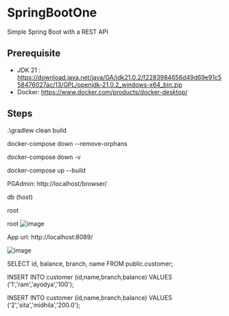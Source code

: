 # SpringBootOne
Simple Spring Boot with a REST API


Prerequisite
------------

- JDK 21 : https://download.java.net/java/GA/jdk21.0.2/f2283984656d49d69e91c558476027ac/13/GPL/openjdk-21.0.2_windows-x64_bin.zip
- Docker: https://www.docker.com/products/docker-desktop/


Steps
-----

.\gradlew clean build

docker-compose down --remove-orphans

docker-compose down -v

docker-compose up --build



PGAdmin: http://localhost/browser/

db (host)

root

root
![image](https://github.com/user-attachments/assets/531584ac-83d2-4511-869c-f497f755c81a)


App url: http://localhost:8089/

![image](https://github.com/user-attachments/assets/58b08b62-8484-4c15-9634-272c5e12dea9)



SELECT id, balance, branch, name FROM public.customer;

INSERT INTO customer (id,name,branch,balance) VALUES ('1','ram','ayodya','100');

INSERT INTO customer (id,name,branch,balance) VALUES ('2','sita','midhila','200.0');	

